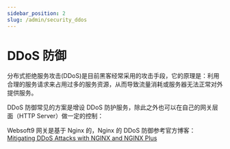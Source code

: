 ```yaml
---
sidebar_position: 2
slug: /admin/security_ddos
---
```


# DDoS 防御

分布式拒绝服务攻击(DDoS)是目前黑客经常采用的攻击手段，它的原理是：利用合理的服务请求来占用过多的服务资源，从而导致流量消耗或服务器无法正常对外提供服务。  

DDoS 防御常见的方案是增设 DDoS 防护服务，除此之外也可以在自己的网关层面（HTTP Server）做一定的控制：  

Websoft9 网关是基于 Nginx 的，Nginx 的 DDoS 防御参考官方博客：[Mitigating DDoS Attacks with NGINX and NGINX Plus](https://www.nginx.com/blog/mitigating-ddos-attacks-with-nginx-and-nginx-plus)
